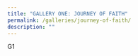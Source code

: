 ```yaml
---
title: "GALLERY ONE: JOURNEY OF FAITH"
permalink: /galleries/journey-of-faith/
description: ""
---
```


G1